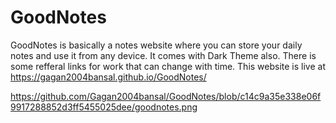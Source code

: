 # GoodNotes
GoodNotes is basically a notes website where you can store your daily notes and use it from any device. It comes with Dark Theme also. There is some refferal links for work that can change with time.
This website is live at https://gagan2004bansal.github.io/GoodNotes/

https://github.com/Gagan2004bansal/GoodNotes/blob/c14c9a35e338e06f9917288852d3ff5455025dee/goodnotes.png
